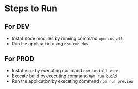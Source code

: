 # Steps to Run 

## For DEV

- Install node modules by running command `npm install`
- Run the application using `npm run dev`

## For PROD

- Install `vite` by executing command `npm install vite`
- Execute build by executing command `npm run build`
- Run the application by executing command `npm run preview`
